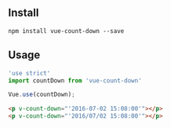 ## Install
```
npm install vue-count-down --save

```

## Usage

```js
'use strict'
import countDown from 'vue-count-down'

Vue.use(countDown);

```

```html
<p v-count-down="'2016-07-02 15:08:00'"></p>
<p v-count-down="'2016/07/02 15:08:00'"></p>
```